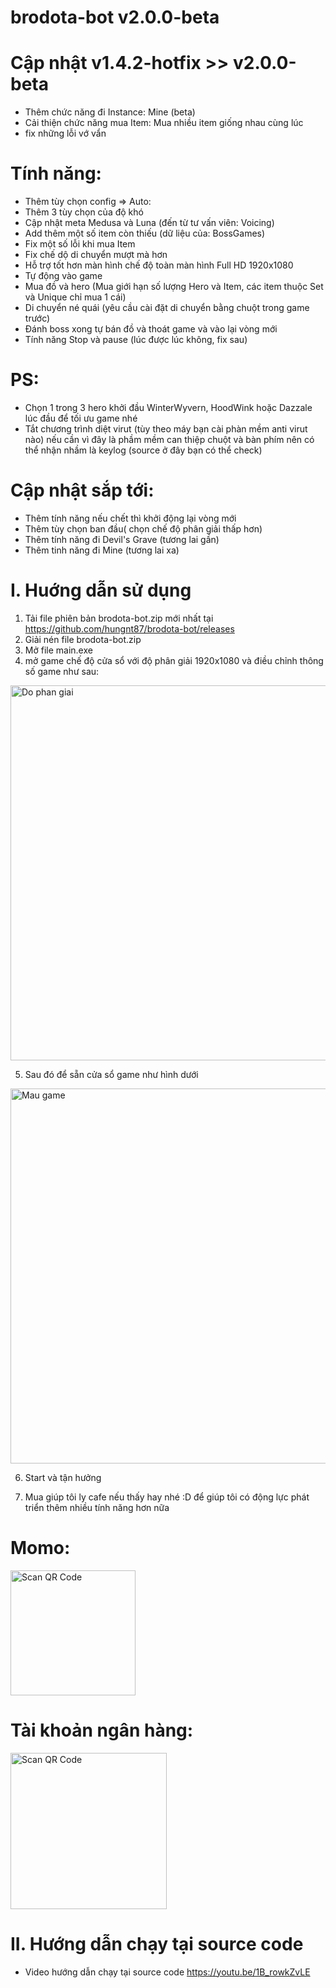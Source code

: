 # brodota-bot v2.0.0-beta

# Cập nhật v1.4.2-hotfix >> v2.0.0-beta

- Thêm chức năng đi Instance: Mine (beta)
- Cải thiện chức năng mua Item: Mua nhiều item giống nhau cùng lúc
- fix những lỗi vớ vẩn

# Tính năng:

- Thêm tùy chọn config => Auto:
- Thêm 3 tùy chọn của độ khó
- Cập nhật meta Medusa và Luna (đến từ tư vấn viên: Voicing)
- Add thêm một số item còn thiếu (dữ liệu của: BossGames)
- Fix một số lỗi khi mua Item
- Fix chế dộ di chuyển mượt mà hơn
- Hỗ trợ tốt hơn màn hình chế độ toàn màn hình Full HD 1920x1080
- Tự động vào game
- Mua đồ và hero (Mua giới hạn số lượng Hero và Item, các item thuộc Set và Unique chỉ mua 1 cái)
- Di chuyển né quái (yêu cầu cài đặt di chuyển bằng chuột trong game trước)
- Đánh boss xong tự bán đồ và thoát game và vào lại vòng mới
- Tính năng Stop và pause (lúc được lúc không, fix sau)

# PS:

- Chọn 1 trong 3 hero khởi đầu WinterWyvern, HoodWink hoặc Dazzale lúc đầu để tối ưu game nhé
- Tắt chương trình diệt virut (tùy theo máy bạn cài phàn mềm anti virut nào) nếu cần vì đây là phầm mềm can thiệp chuột và bàn phím nên có thể nhận nhầm là keylog (source ở đây bạn có thể check)

# Cập nhật sắp tới:

- Thêm tính năng nếu chết thì khởi động lại vòng mới
- Thêm tùy chọn ban đầu( chọn chế độ phân giải thấp hơn)
- Thêm tính năng đi Devil's Grave (tương lai gần)
- Thêm tinh năng đi Mine (tương lai xa)

# I. Huớng dẫn sử dụng

1. Tải file phiên bản brodota-bot.zip mới nhất tại https://github.com/hungnt87/brodota-bot/releases
2. Giải nén file brodota-bot.zip
3. Mở file main.exe
4. mở game chế độ cửa sổ với độ phân giải 1920x1080 và điều chỉnh thông số game như sau:

 <img src="https://github.com/hungnt87/brodota-bot/assets/71305971/6218a8d0-baaa-4b6f-a477-336e1d7996c5" width="600" alt="Do phan giai" />

5. Sau đó để sẵn cửa sổ game như hình dưới

 <img src="https://github.com/hungnt87/brodota-bot/assets/71305971/9820772b-ba40-4214-8781-7be315bc1b9e" width="600" alt="Mau game" />

6. Start và tận hưởng

7. Mua giúp tôi ly cafe nếu thấy hay nhé :D để giúp tôi có động lực phát triển thêm nhiều tính năng hơn nữa

# Momo:

  <img src="https://github.com/hungnt87/brodota-bot/assets/71305971/723d9c9b-53c1-42ab-8941-f77fa25a957a" width="200" alt="Scan QR Code" />

# Tài khoản ngân hàng:

  <img src="https://github.com/hungnt87/brodota-bot/assets/71305971/08ee8b14-e337-4697-aa11-9430e610c91e" width="250" alt="Scan QR Code" />

# II. Hướng dẫn chạy tại source code

- Video hướng dẫn chạy tại source code
  https://youtu.be/1B_rowkZvLE
